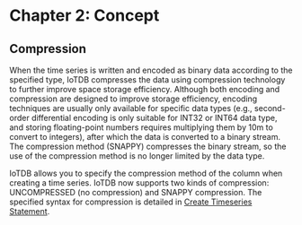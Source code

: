 <!--

    Licensed to the Apache Software Foundation (ASF) under one
    or more contributor license agreements.  See the NOTICE file
    distributed with this work for additional information
    regarding copyright ownership.  The ASF licenses this file
    to you under the Apache License, Version 2.0 (the
    "License"); you may not use this file except in compliance
    with the License.  You may obtain a copy of the License at

        http://www.apache.org/licenses/LICENSE-2.0

    Unless required by applicable law or agreed to in writing,
    software distributed under the License is distributed on an
    "AS IS" BASIS, WITHOUT WARRANTIES OR CONDITIONS OF ANY
    KIND, either express or implied.  See the License for the
    specific language governing permissions and limitations
    under the License.

-->

# Chapter 2: Concept

## Compression

When the time series is written and encoded as binary data according to the specified type, IoTDB compresses the data using compression technology to further improve space storage efficiency. Although both encoding and compression are designed to improve storage efficiency, encoding techniques are usually only available for specific data types (e.g., second-order differential encoding is only suitable for INT32 or INT64 data type, and storing floating-point numbers requires multiplying them by 10m to convert to integers), after which the data is converted to a binary stream. The compression method (SNAPPY) compresses the binary stream, so the use of the compression method is no longer limited by the data type.

IoTDB allows you to specify the compression method of the column when creating a time series. IoTDB now supports two kinds of compression: UNCOMPRESSED (no compression) and SNAPPY compression. The specified syntax for compression is detailed in [Create Timeseries Statement](/#/Documents/latest/chap5/sec1).